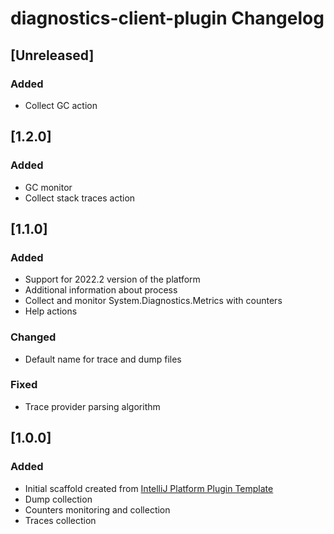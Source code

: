 <!-- Keep a Changelog guide -> https://keepachangelog.com -->

# diagnostics-client-plugin Changelog

## [Unreleased]
### Added
- Collect GC action

## [1.2.0]
### Added
- GC monitor
- Collect stack traces action

## [1.1.0]
### Added
- Support for 2022.2 version of the platform
- Additional information about process
- Collect and monitor System.Diagnostics.Metrics with counters
- Help actions

### Changed
- Default name for trace and dump files

### Fixed
- Trace provider parsing algorithm

## [1.0.0]
### Added
- Initial scaffold created from [IntelliJ Platform Plugin Template](https://github.com/JetBrains/intellij-platform-plugin-template)
- Dump collection
- Counters monitoring and collection
- Traces collection
